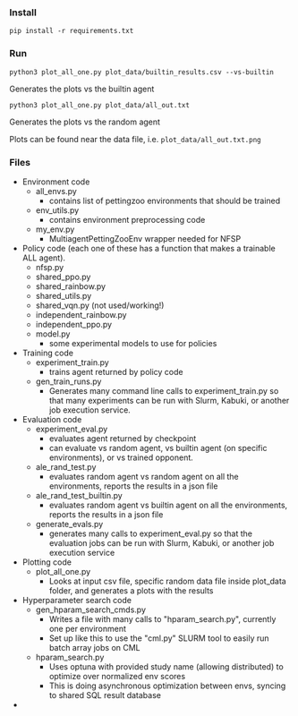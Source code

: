 ### Install

```
pip install -r requirements.txt 
```

### Run

```
python3 plot_all_one.py plot_data/builtin_results.csv --vs-builtin
```

Generates the plots vs the builtin agent

```
python3 plot_all_one.py plot_data/all_out.txt  
```

Generates the plots vs the random agent

Plots can be found near the data file, i.e. `plot_data/all_out.txt.png`


### Files

* Environment code
    * all_envs.py  
        * contains list of pettingzoo environments that should be trained
    * env_utils.py
        * contains environment preprocessing code 
    * my_env.py
        * MultiagentPettingZooEnv wrapper needed for NFSP  
* Policy code (each one of these has a function that makes a trainable ALL agent).
    * nfsp.py
    * shared_ppo.py
    * shared_rainbow.py
    * shared_utils.py
    * shared_vqn.py (not used/working!)
    * independent_rainbow.py
    * independent_ppo.py
    * model.py
        * some experimental models to use for policies
* Training code
    * experiment_train.py
        * trains agent returned by policy code
    * gen_train_runs.py
        * Generates many command line calls to experiment_train.py so that many experiments can be run with Slurm, Kabuki, or another job execution service.
* Evaluation code
    * experiment_eval.py
        * evaluates agent returned by checkpoint
        * can evaluate vs random agent, vs builtin agent (on specific environments), or vs trained opponent.
    * ale_rand_test.py
        * evaluates random agent vs random agent on all the environments, reports the results in a json file
    * ale_rand_test_builtin.py
        * evaluates random agent vs builtin agent on all the environments, reports the results in a json file
    * generate_evals.py
        * generates many calls to experiment_eval.py so that the evaluation jobs can be run with Slurm, Kabuki, or another job execution service
* Plotting code
    * plot_all_one.py
        * Looks at input csv file, specific random data file inside plot_data folder, and generates a plots with the results
* Hyperparameter search code 
    * gen_hparam_search_cmds.py 
        * Writes a file with many calls to "hparam_search.py", currently one per environment
        * Set up like this to use the "cml.py" SLURM tool to easily run batch array jobs on CML
    * hparam_search.py
        * Uses optuna with provided study name (allowing distributed) to optimize over normalized env scores
        * This is doing asynchronous optimization between envs, syncing to shared SQL result database
* 
